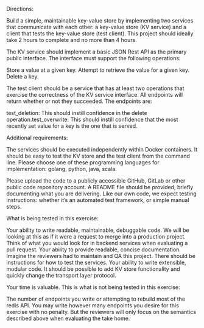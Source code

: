 Directions:

Build a simple, maintainable key-value store by implementing two services that communicate with each other: a key-value store (KV service) and a client that tests the key-value store (test client). This project should ideally take 2 hours to complete and no more than 4 hours.

The KV service should implement a basic JSON Rest API as the primary public interface. The interface must support the following operations:

Store a value at a given key.
Attempt to retrieve the value for a given key.
Delete a key.

The test client should be a service that has at least two operations that exercise the correctness of the KV service interface. All endpoints will return whether or not they succeeded. The endpoints are:

test_deletion: This should instill confidence in the delete operation.test_overwrite: This should instill confidence that the most recently set value for a key is the one that is served.

Additional requirements:

The services should be executed independently within Docker containers.
It should be easy to test the KV store and the test client from the command line.
Please choose one of these programming languages for implementation: golang, python, java, scala.

Please upload the code to a publicly accessible GitHub, GitLab or other public code repository account. A README file should be provided, briefly documenting what you are delivering. Like our own code, we expect testing instructions: whether it’s an automated test framework, or simple manual steps.

What is being tested in this exercise:

Your ability to write readable, maintainable, debuggable code. We will be looking at this as if it were a request to merge into a production project. Think of what you would look for in backend services when evaluating a pull request.
Your ability to provide readable, concise documentation. Imagine the reviewers had to maintain and QA this project. There should be instructions for how to test the services.
Your ability to write extensible, modular code. It should be possible to add KV store functionality and quickly change the transport layer protocol.

Your time is valuable. This is what is not being tested in this exercise:

The number of endpoints you write or attempting to rebuild most of the redis API. You may write however many endpoints you desire for this exercise with no penalty. But the reviewers will only focus on the semantics described above when evaluating the take home.
